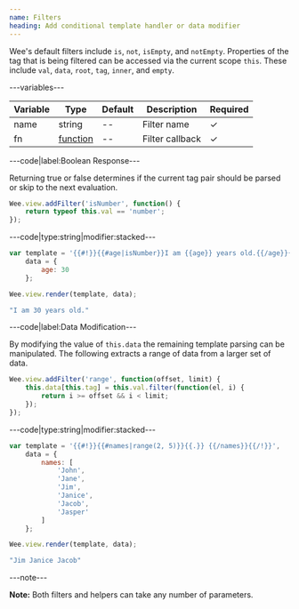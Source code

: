 ```yaml
---
name: Filters
heading: Add conditional template handler or data modifier
---
```


Wee's default filters include ```is```, ```not```, ```isEmpty```, and ```notEmpty```. Properties of the tag that is being filtered can be accessed via the current scope ```this```. These include ```val```, ```data```, ```root```, ```tag```, ```inner```, and ```empty```.

---variables---

| Variable | Type | Default | Description | Required |
| -- | -- | -- | -- | -- |
| name | string | -- | Filter name | ✓ |
| fn | [function](/script/#functions) | -- | Filter callback | ✓ |

---code|label:Boolean Response---

Returning true or false determines if the current tag pair should be parsed or skip to the next evaluation.

```javascript
Wee.view.addFilter('isNumber', function() {
	return typeof this.val == 'number';
});
```

---code|type:string|modifier:stacked---

```javascript
var template = '{{#!}}{{#age|isNumber}}I am {{age}} years old.{{/age}}{{/!}}',
	data = {
		age: 30
	};

Wee.view.render(template, data);
```

```javascript
"I am 30 years old."
```

---code|label:Data Modification---

By modifying the value of ```this.data``` the remaining template parsing can be manipulated. The following extracts a range of data from a larger set of data.

```javascript
Wee.view.addFilter('range', function(offset, limit) {
	this.data[this.tag] = this.val.filter(function(el, i) {
		return i >= offset && i < limit;
	});
});
```

---code|type:string|modifier:stacked---

```javascript
var template = '{{#!}}{{#names|range(2, 5)}}{{.}} {{/names}}{{/!}}',
	data = {
		names: [
			'John',
			'Jane',
			'Jim',
			'Janice',
			'Jacob',
			'Jasper'
		]
	};

Wee.view.render(template, data);
```

```javascript
"Jim Janice Jacob"
```

---note---

**Note:** Both filters and helpers can take any number of parameters.